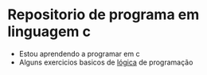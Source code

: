 # Repositorio de programa em linguagem c
- Estou aprendendo a programar em c
- Alguns exercicios basicos de <u>lógica</u> de programação
